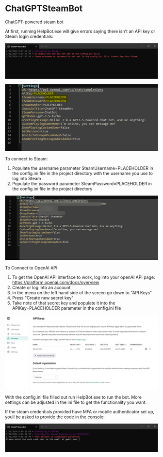 # ChatGPTSteamBot
ChatGPT-powered steam bot

At first, running HelpBot.exe will give errors saying there isn't an API key or Steam login credentials: 

![alt text](Pictures/Before_Setting_Key_And_Login.png)

![alt text](Pictures/Before_Configured.png)

To connect to Steam:

1. Populate the username parameter SteamUsername=PLACEHOLDER in the config.ini file in the project directory with the username you use to log into Steam
2. Populate the password parameter SteamPassword=PLACEHOLDER in the config.ini file in the project directory

![alt text](Pictures/After_Configured.png)

To Connect to OpenAI API:

1. To get the OpenAI API interface to work, log into your openAI API page: https://platform.openai.com/docs/overview
2. Create or log into an account
3. In the menu on the left hand side of the screen go down to "API Keys"
4. Press "Create new secret key"
5. Take note of that secret key and populate it into the APIKey=PLACEHOLDER parameter in the config.ini file

![alt text](Pictures/OpenAI_API_Key.png)

With the config.ini file filled out run HelpBot.exe to run the bot. More settings can be adjusted in the ini file to get the functionality you want. 

If the steam credentials provided have MFA or mobile authenticator set up, youll be asked to provide the code in the console: 

![alt text](Pictures/SteamGuard_Needed.png)


